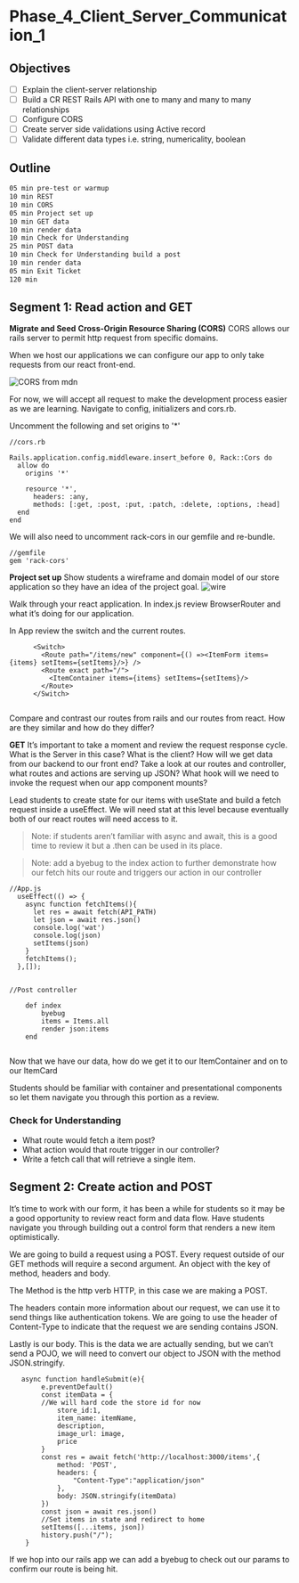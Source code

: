 # Phase_4_Client_Server_Communication_1

## Objectives
- [ ] Explain the client-server relationship
- [ ] Build a CR REST Rails API with one to many and many to many relationships 
- [ ] Configure CORS
- [ ] Create server side validations using Active record
- [ ] Validate different data types i.e. string, numericality, boolean

## Outline

```txt
05 min pre-test or warmup
10 min REST 
10 min CORS
05 min Project set up
10 min GET data 
10 min render data 
10 min Check for Understanding 
25 min POST data
10 min Check for Understanding build a post
10 min render data
05 min Exit Ticket
120 min
```

## Segment 1: Read action and GET 
**Migrate and Seed**
**Cross-Origin Resource Sharing (CORS)**
CORS allows our rails server to permit http request from specific domains.

When we host our applications we can configure our app to only take requests from our react front-end.

![CORS from mdn](https://developer.mozilla.org/en-US/docs/Web/HTTP/CORS/cors_principle.png)

For now, we will accept all request to make the development process easier as we are learning. Navigate to config, initializers and cors.rb. 

Uncomment the following and set origins to '*'


```
//cors.rb

Rails.application.config.middleware.insert_before 0, Rack::Cors do
  allow do
    origins '*'

    resource '*',
      headers: :any,
      methods: [:get, :post, :put, :patch, :delete, :options, :head]
  end
end

```
We will also need to uncomment rack-cors in our gemfile and re-bundle.

```
//gemfile
gem 'rack-cors'

```

**Project set up**
Show students a wireframe and domain model of our store application so they have an idea of the project goal.
![wire](/assets/wire.png)



Walk through your react application. In index.js review BrowserRouter and what it’s doing for our application.

In App review the switch and the current routes. 
```
      <Switch>
        <Route path="/items/new" component={() =><ItemForm items={items} setItems={setItems}/>} />
        <Route exact path="/">
          <ItemContainer items={items} setItems={setItems}/>
        </Route>
      </Switch>
  
```

Compare and contrast our routes from rails and our routes from react. How are they similar and how do they differ? 

**GET**
It’s important to take a moment and review the request response cycle. 
What is the Server in this case?
What is the client? 
How will we get data from our backend to our front end?
Take a look at our routes and controller, what routes and actions are serving up JSON? 
What hook will we need to invoke the request when our app component mounts? 

Lead students to create state for our items with useState and build a fetch request inside a useEffect. We will need stat at this level because eventually both of our react routes will need access to it.

> Note: if students aren’t familiar with async and await, this is a good time to review it but a .then can be used in its place. 

> Note: add a byebug to the index action to further demonstrate how our fetch hits our route and triggers our action in our controller

```
//App.js
  useEffect(() => {
    async function fetchItems(){
      let res = await fetch(API_PATH)
      let json = await res.json()
      console.log('wat')
      console.log(json)
      setItems(json)
    }
    fetchItems();
  },[]);


//Post controller

    def index
        byebug
        items = Items.all
        render json:items
    end
    
```


Now that we have our data, how do we get it to our ItemContainer and on to our ItemCard

Students should be familiar with container and presentational components so let them navigate you through this portion as a review. 


### Check for Understanding 
- What route would fetch a item post?
- What action would that route trigger in our controller?
- Write a fetch call that will retrieve a single item. 

## Segment 2: Create action and POST
It’s time to work with our form, it has been a while for students so it may be a good opportunity to review react form and data flow. Have students navigate you through building out a control form that renders a new item optimistically.

We are going to build a request using a POST.
Every request outside of our GET methods will require a second argument. An object with the key of method, headers and body.


The Method is the http verb HTTP, in this case we are making a POST.

The headers contain more information about our request, we can use it to send things like authentication tokens. We are going to use the header of Content-Type to indicate that the request we are sending contains JSON.

Lastly is our body. This is the data we are actually sending, but we can’t send a POJO, we will need to convert our object to JSON with the method JSON.stringify.

```
   async function handleSubmit(e){
        e.preventDefault()
        const itemData = {
        //We will hard code the store id for now
            store_id:1,
            item_name: itemName,
            description,
            image_url: image,
            price
        }
        const res = await fetch('http://localhost:3000/items',{
            method: 'POST',
            headers: {
                "Content-Type":"application/json"
            },
            body: JSON.stringify(itemData)
        })
        const json = await res.json()
        //Set items in state and redirect to home
        setItems([...items, json])
        history.push("/");
    }

```

If we hop into our rails app we can add a byebug to check out our params to confirm our route is being hit.

